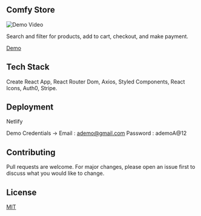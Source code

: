 ## Comfy Store

![Demo Video](https://media.giphy.com/media/ZUR94rqACC6a1gHGlI/giphy.gif)

Search and filter for products, add to cart, checkout, and make payment.

[Demo](https://furniture-store-react.netlify.app/)


## Tech Stack

Create React App, React Router Dom, Axios, Styled Components, React Icons, Auth0, Stripe.


## Deployment

Netlify 

Demo Credentials ->
Email : ademo@gmail.com
 Password : ademoA@12

## Contributing
Pull requests are welcome. For major changes, please open an issue first to discuss what you would like to change.

  
## License

[MIT](https://choosealicense.com/licenses/mit/)

  
